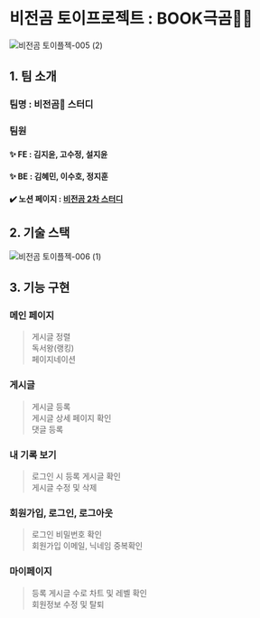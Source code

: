 # 비전곰 토이프로젝트 : BOOK극곰🐻‍❄️
![비전곰 토이플젝-005 (2)](https://user-images.githubusercontent.com/81467705/206482684-7a0718b8-552e-489e-bdbd-330a2baaf101.jpg)

## 1. 팀 소개
### 팀명 : 비전곰🐻 스터디
### 팀원
#### ✨ FE : 김지윤, 고수정, 설지윤   
#### ✨ BE : 김혜민, 이수호, 정지훈
#### ✔️ 노션 페이지 : [비전곰 2차 스터디](https://www.notion.so/2-fc55dce1ce394f5ba6f1269ade2ea8d7)

## 2. 기술 스택
![비전곰 토이플젝-006 (1)](https://user-images.githubusercontent.com/81467705/206482772-c13eafea-bfbb-4fc8-ac73-dfe352e3d6f9.jpg)

## 3. 기능 구현
### 메인 페이지
  > 게시글 정렬   
  > 독서왕(랭킹)   
  > 페이지네이션   
### 게시글
  > 게시글 등록   
  > 게시글 상세 페이지 확인   
  > 댓글 등록
### 내 기록 보기
   > 로그인 시 등록 게시글 확인   
   > 게시글 수정 및 삭제
### 회원가입, 로그인, 로그아웃
  > 로그인 비밀번호 확인  
  > 회원가입 이메일, 닉네임 중복확인 
### 마이페이지
  > 등록 게시글 수로 차트 및 레벨 확인   
  > 회원정보 수정 및 탈퇴

